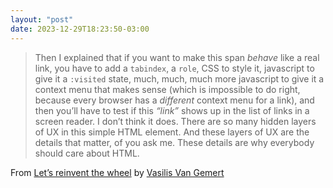 ```yaml
---
layout: "post"
date: 2023-12-29T18:23:50-03:00
---
```


> Then I explained that if you want to make this span _behave_ like a real link, you have to add a `tabindex`, a `role`, CSS to style it, javascript to give it a `:visited` state, much, much, much more javascript to give it a context menu that makes sense (which is impossible to do right, because every browser has a _different_ context menu for a link), and then you’ll have to test if this _“link”_ shows up in the list of links in a screen reader. I don’t think it does. There are so many hidden layers of UX in this simple HTML element. And these layers of UX are the details that matter, of you ask me. These details are why everybody should care about HTML.

From [Let’s reinvent the wheel](https://vasilis.nl/nerd/lets-reinvent-the-wheel/) by [Vasilis Van Gemert](https://vasilis.nl/)
